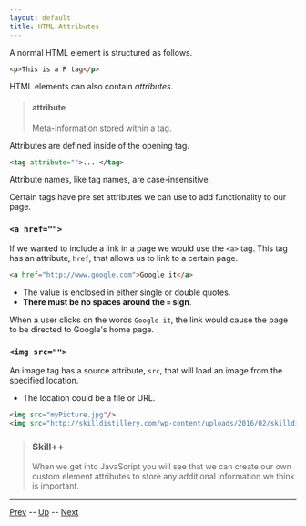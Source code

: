 ```yaml
---
layout: default
title: HTML Attributes
---
```


A normal HTML element is structured as follows.

```html
<p>This is a P tag</p>
```

HTML elements can also contain _attributes_.

> #### attribute
> Meta-information stored within a tag.

Attributes are defined inside of the opening tag.

```xml
<tag attribute="">... </tag>
```

Attribute names, like tag names, are case-insensitive.

Certain tags have pre set attributes we can use to add functionality to our page.

### `<a href="">`

If we wanted to include a link in a page we would use the `<a>` tag.
This tag has an attribute, `href`, that allows us to link to a certain page.

```html
<a href="http://www.google.com">Google it</a>
```
* The value is enclosed in either single or double quotes.
* **There must be no spaces around the `=` sign**.

When a user clicks on the words `Google it`, the link would cause the page to be directed to Google's home page.


### `<img src="">`
An image tag has a source attribute, `src`, that will load an image from the specified location.
* The location could be a file or URL.

```html
<img src="myPicture.jpg"/>
<img src="http://skilldistillery.com/wp-content/uploads/2016/02/skilldistillery_website.png"/>
```

> ### Skill++
> When we get into JavaScript you will see that we can create our own custom element attributes to store any additional information we think is important.

<hr>

[Prev](htmlHelloWorld.md) -- [Up](README.md) -- [Next](htmlGlossary.md)

